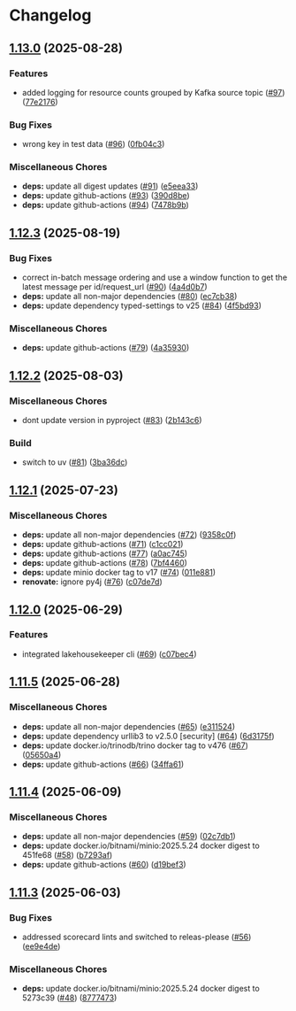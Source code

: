 # Changelog

## [1.13.0](https://github.com/bzkf/fhir-to-lakehouse/compare/v1.12.3...v1.13.0) (2025-08-28)


### Features

* added logging for resource counts grouped by Kafka source topic ([#97](https://github.com/bzkf/fhir-to-lakehouse/issues/97)) ([77e2176](https://github.com/bzkf/fhir-to-lakehouse/commit/77e217620c3d66298bb69e293700032914c24cea))


### Bug Fixes

* wrong key in test data ([#96](https://github.com/bzkf/fhir-to-lakehouse/issues/96)) ([0fb04c3](https://github.com/bzkf/fhir-to-lakehouse/commit/0fb04c3b10f28eed55f628363f6912d8a6b0894d))


### Miscellaneous Chores

* **deps:** update all digest updates ([#91](https://github.com/bzkf/fhir-to-lakehouse/issues/91)) ([e5eea33](https://github.com/bzkf/fhir-to-lakehouse/commit/e5eea33504aa809cedeb1098a0b33c4c95415f00))
* **deps:** update github-actions ([#93](https://github.com/bzkf/fhir-to-lakehouse/issues/93)) ([390d8be](https://github.com/bzkf/fhir-to-lakehouse/commit/390d8bed3d64421731cc9f50bd7284b0e2b43d48))
* **deps:** update github-actions ([#94](https://github.com/bzkf/fhir-to-lakehouse/issues/94)) ([7478b9b](https://github.com/bzkf/fhir-to-lakehouse/commit/7478b9b6dae53cbd1b5a755216a68885a14b79c4))

## [1.12.3](https://github.com/bzkf/fhir-to-lakehouse/compare/v1.12.2...v1.12.3) (2025-08-19)


### Bug Fixes

* correct in-batch message ordering and use a window function to get the latest message per id/request_url ([#90](https://github.com/bzkf/fhir-to-lakehouse/issues/90)) ([4a4d0b7](https://github.com/bzkf/fhir-to-lakehouse/commit/4a4d0b7dd3631514b2677cb5cbf2d1e48cf9f63a))
* **deps:** update all non-major dependencies ([#80](https://github.com/bzkf/fhir-to-lakehouse/issues/80)) ([ec7cb38](https://github.com/bzkf/fhir-to-lakehouse/commit/ec7cb3856bd059f09fb65a22adb96955624916d0))
* **deps:** update dependency typed-settings to v25 ([#84](https://github.com/bzkf/fhir-to-lakehouse/issues/84)) ([4f5bd93](https://github.com/bzkf/fhir-to-lakehouse/commit/4f5bd9322b2826b757da8f1012e026892aae4cf2))


### Miscellaneous Chores

* **deps:** update github-actions ([#79](https://github.com/bzkf/fhir-to-lakehouse/issues/79)) ([4a35930](https://github.com/bzkf/fhir-to-lakehouse/commit/4a35930f36a9da44d331848ff1606a3adca4279d))

## [1.12.2](https://github.com/bzkf/fhir-to-lakehouse/compare/v1.12.1...v1.12.2) (2025-08-03)


### Miscellaneous Chores

* dont update version in pyproject ([#83](https://github.com/bzkf/fhir-to-lakehouse/issues/83)) ([2b143c6](https://github.com/bzkf/fhir-to-lakehouse/commit/2b143c6582e65ec8c1021d6120427979f3b02ac0))


### Build

* switch to uv ([#81](https://github.com/bzkf/fhir-to-lakehouse/issues/81)) ([3ba36dc](https://github.com/bzkf/fhir-to-lakehouse/commit/3ba36dc2a6988eb5cbe9784a978ed64a10c87af4))

## [1.12.1](https://github.com/bzkf/fhir-to-lakehouse/compare/v1.12.0...v1.12.1) (2025-07-23)


### Miscellaneous Chores

* **deps:** update all non-major dependencies ([#72](https://github.com/bzkf/fhir-to-lakehouse/issues/72)) ([9358c0f](https://github.com/bzkf/fhir-to-lakehouse/commit/9358c0f89d7e66fc66c59116eae365454df43385))
* **deps:** update github-actions ([#71](https://github.com/bzkf/fhir-to-lakehouse/issues/71)) ([c1cc021](https://github.com/bzkf/fhir-to-lakehouse/commit/c1cc0214a38dc08752891f2d40f1c6de9658b623))
* **deps:** update github-actions ([#77](https://github.com/bzkf/fhir-to-lakehouse/issues/77)) ([a0ac745](https://github.com/bzkf/fhir-to-lakehouse/commit/a0ac745461fb1f60351aef84e2995360ba88c216))
* **deps:** update github-actions ([#78](https://github.com/bzkf/fhir-to-lakehouse/issues/78)) ([7bf4460](https://github.com/bzkf/fhir-to-lakehouse/commit/7bf4460467a1a68c91fea5962698eff59a2a6671))
* **deps:** update minio docker tag to v17 ([#74](https://github.com/bzkf/fhir-to-lakehouse/issues/74)) ([011e881](https://github.com/bzkf/fhir-to-lakehouse/commit/011e8819952ee549b9f26225482d478bbc5790e6))
* **renovate:** ignore py4j ([#76](https://github.com/bzkf/fhir-to-lakehouse/issues/76)) ([c07de7d](https://github.com/bzkf/fhir-to-lakehouse/commit/c07de7d33121cf31a7c341508e4b4c8b58d2364f))

## [1.12.0](https://github.com/bzkf/fhir-to-lakehouse/compare/v1.11.5...v1.12.0) (2025-06-29)


### Features

* integrated lakehousekeeper cli ([#69](https://github.com/bzkf/fhir-to-lakehouse/issues/69)) ([c07bec4](https://github.com/bzkf/fhir-to-lakehouse/commit/c07bec4195c075644cb71bf82061ec41da642942))

## [1.11.5](https://github.com/bzkf/fhir-to-lakehouse/compare/v1.11.4...v1.11.5) (2025-06-28)


### Miscellaneous Chores

* **deps:** update all non-major dependencies ([#65](https://github.com/bzkf/fhir-to-lakehouse/issues/65)) ([e311524](https://github.com/bzkf/fhir-to-lakehouse/commit/e311524f4cc88cdcccea7cb22a46d46648d6c535))
* **deps:** update dependency urllib3 to v2.5.0 [security] ([#64](https://github.com/bzkf/fhir-to-lakehouse/issues/64)) ([6d3175f](https://github.com/bzkf/fhir-to-lakehouse/commit/6d3175f09b7619b5a75e5c781f8ceb550b9b597c))
* **deps:** update docker.io/trinodb/trino docker tag to v476 ([#67](https://github.com/bzkf/fhir-to-lakehouse/issues/67)) ([05650a4](https://github.com/bzkf/fhir-to-lakehouse/commit/05650a4d315ddd2ad81d1e29e2c6bc919ff29788))
* **deps:** update github-actions ([#66](https://github.com/bzkf/fhir-to-lakehouse/issues/66)) ([34ffa61](https://github.com/bzkf/fhir-to-lakehouse/commit/34ffa61bff6813e5fb1665df84e3e678b7a08713))

## [1.11.4](https://github.com/bzkf/fhir-to-lakehouse/compare/v1.11.3...v1.11.4) (2025-06-09)


### Miscellaneous Chores

* **deps:** update all non-major dependencies ([#59](https://github.com/bzkf/fhir-to-lakehouse/issues/59)) ([02c7db1](https://github.com/bzkf/fhir-to-lakehouse/commit/02c7db19f9d3d6df27cf3c3dcd78b3424a1dc08e))
* **deps:** update docker.io/bitnami/minio:2025.5.24 docker digest to 451fe68 ([#58](https://github.com/bzkf/fhir-to-lakehouse/issues/58)) ([b7293af](https://github.com/bzkf/fhir-to-lakehouse/commit/b7293af88ac83453a2955d7080e87771a9fd2edc))
* **deps:** update github-actions ([#60](https://github.com/bzkf/fhir-to-lakehouse/issues/60)) ([d19bef3](https://github.com/bzkf/fhir-to-lakehouse/commit/d19bef3c642601f5bdf30a95e9ae846e9555902f))

## [1.11.3](https://github.com/bzkf/fhir-to-lakehouse/compare/v1.11.2...v1.11.3) (2025-06-03)


### Bug Fixes

* addressed scorecard lints and switched to releas-please ([#56](https://github.com/bzkf/fhir-to-lakehouse/issues/56)) ([ee9e4de](https://github.com/bzkf/fhir-to-lakehouse/commit/ee9e4de7c6a7ee5c3f5c57dd93ddc71b2d0a3e83))


### Miscellaneous Chores

* **deps:** update docker.io/bitnami/minio:2025.5.24 docker digest to 5273c39 ([#48](https://github.com/bzkf/fhir-to-lakehouse/issues/48)) ([8777473](https://github.com/bzkf/fhir-to-lakehouse/commit/8777473ff1c72c5f70e34a902cb4aa572407c6af))
